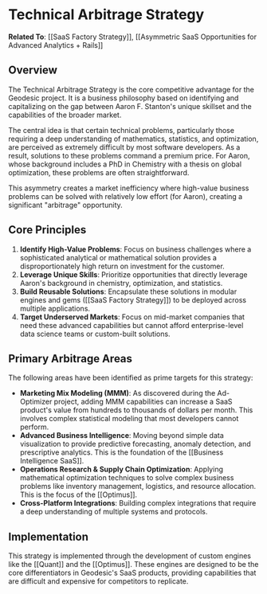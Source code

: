 # Technical Arbitrage Strategy

**Related To**: [[SaaS Factory Strategy]], [[Asymmetric SaaS Opportunities for Advanced Analytics + Rails]]

## Overview

The Technical Arbitrage Strategy is the core competitive advantage for the Geodesic project. It is a business philosophy based on identifying and capitalizing on the gap between Aaron F. Stanton's unique skillset and the capabilities of the broader market.

The central idea is that certain technical problems, particularly those requiring a deep understanding of mathematics, statistics, and optimization, are perceived as extremely difficult by most software developers. As a result, solutions to these problems command a premium price. For Aaron, whose background includes a PhD in Chemistry with a thesis on global optimization, these problems are often straightforward.

This asymmetry creates a market inefficiency where high-value business problems can be solved with relatively low effort (for Aaron), creating a significant "arbitrage" opportunity.

## Core Principles

1.  **Identify High-Value Problems**: Focus on business challenges where a sophisticated analytical or mathematical solution provides a disproportionately high return on investment for the customer.
2.  **Leverage Unique Skills**: Prioritize opportunities that directly leverage Aaron's background in chemistry, optimization, and statistics.
3.  **Build Reusable Solutions**: Encapsulate these solutions in modular engines and gems ([[SaaS Factory Strategy]]) to be deployed across multiple applications.
4.  **Target Underserved Markets**: Focus on mid-market companies that need these advanced capabilities but cannot afford enterprise-level data science teams or custom-built solutions.

## Primary Arbitrage Areas

The following areas have been identified as prime targets for this strategy:

-   **Marketing Mix Modeling (MMM)**: As discovered during the Ad-Optimizer project, adding MMM capabilities can increase a SaaS product's value from hundreds to thousands of dollars per month. This involves complex statistical modeling that most developers cannot perform.
-   **Advanced Business Intelligence**: Moving beyond simple data visualization to provide predictive forecasting, anomaly detection, and prescriptive analytics. This is the foundation of the [[Business Intelligence SaaS]].
-   **Operations Research & Supply Chain Optimization**: Applying mathematical optimization techniques to solve complex business problems like inventory management, logistics, and resource allocation. This is the focus of the [[Optimus]].
-   **Cross-Platform Integrations**: Building complex integrations that require a deep understanding of multiple systems and protocols.

## Implementation

This strategy is implemented through the development of custom engines like the [[Quant]] and the [[Optimus]]. These engines are designed to be the core differentiators in Geodesic's SaaS products, providing capabilities that are difficult and expensive for competitors to replicate.
